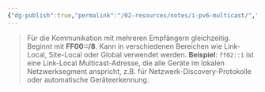 ```yaml
---
{"dg-publish":true,"permalink":"/02-resources/notes/i-pv6-multicast/","tags":["informatik/netzwerk/ip/ipv6"],"noteIcon":"","updated":"2025-10-29T12:59:06.989+01:00"}
---
```


> Für die Kommunikation mit mehreren Empfängern gleichzeitig. Beginnt mit **FF00::/8**. Kann in verschiedenen Bereichen wie Link-Local, Site-Local oder Global verwendet werden. **Beispiel**: `ff02::1` ist eine Link-Local Multicast-Adresse, die alle Geräte im lokalen Netzwerksegment anspricht, z.B. für Netzwerk-Discovery-Protokolle oder automatische Geräteerkennung.
